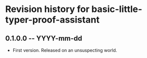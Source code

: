 # Revision history for basic-little-typer-proof-assistant

## 0.1.0.0 -- YYYY-mm-dd

* First version. Released on an unsuspecting world.
